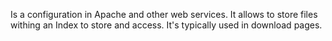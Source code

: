 Is a configuration in Apache and other web services.
It allows to store files withing an Index to store and access.
It's typically used in download pages.
